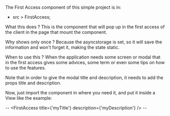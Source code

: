 The First Access component of this simple project is in:

- src > FirstAccess;

What this does ? This is the component that will pop up in the first access of the client
in the page that mount the component.

Why shows only once ? Because the asyncstorage is set, so it will save the information and won't
forget it, making the state static.

When to use this ? When the application needs some screen or modal that in the first access gives some
advices, some term or even some tips on how to use the features.

Note that in order to give the modal title and description, it needs to add the props title and description.

Now, just import the component in where you need it, and put it inside a View like the example:

--<View>
  <FirstAccess title={'myTitle'} description={'myDescription'} />
</View> --

